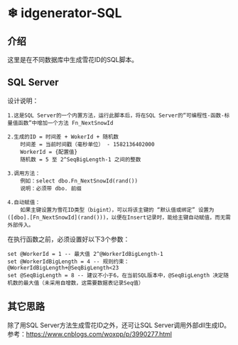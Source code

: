#  ❄ idgenerator-SQL

## 介绍

这里是在不同数据库中生成雪花ID的SQL脚本。

## SQL Server

设计说明：

```
1.这是SQL Server的一个内置方法，运行此脚本后，将在SQL Server的“可编程性-函数-标量值函数”中增加一个方法 Fn_NextSnowId

2.生成的ID = 时间差 + WokerId + 随机数
	时间差 = 当前时间戳（毫秒单位） - 1582136402000
	WorkerId = {配置值}
	随机数 = 5 至 2^SeqBigLength-1 之间的整数

3.调用方法：
	例如：select dbo.Fn_NextSnowId(rand())
	说明：必须带 dbo. 前缀
	
4.自动赋值：
	如果主键设置为雪花ID类型（bigint），可以将该主键的 “默认值或绑定” 设置为 ([dbo].[Fn_NextSnowId](rand()))，以便在Insert记录时，能给主键自动赋值，而无需外部传入。
```

在执行函数之前，必须设置好以下3个参数：
```
set @WorkerId = 1 -- 最大值 2^@WorkerIdBigLength-1
set @WorkerIdBigLength = 4 -- 规则约束：@WorkerIdBigLength+@SeqBigLength<23
set @SeqBigLength = 8 -- 建议不小于6，在当前SQL版本中，@SeqBigLength 决定随机数的最大值（未采用自增数，这需要数据表记录Seq值）
```

## 其它思路

除了用SQL Server方法生成雪花ID之外，还可让SQL Server调用外部dll生成ID。参考：https://www.cnblogs.com/woxpp/p/3990277.html


